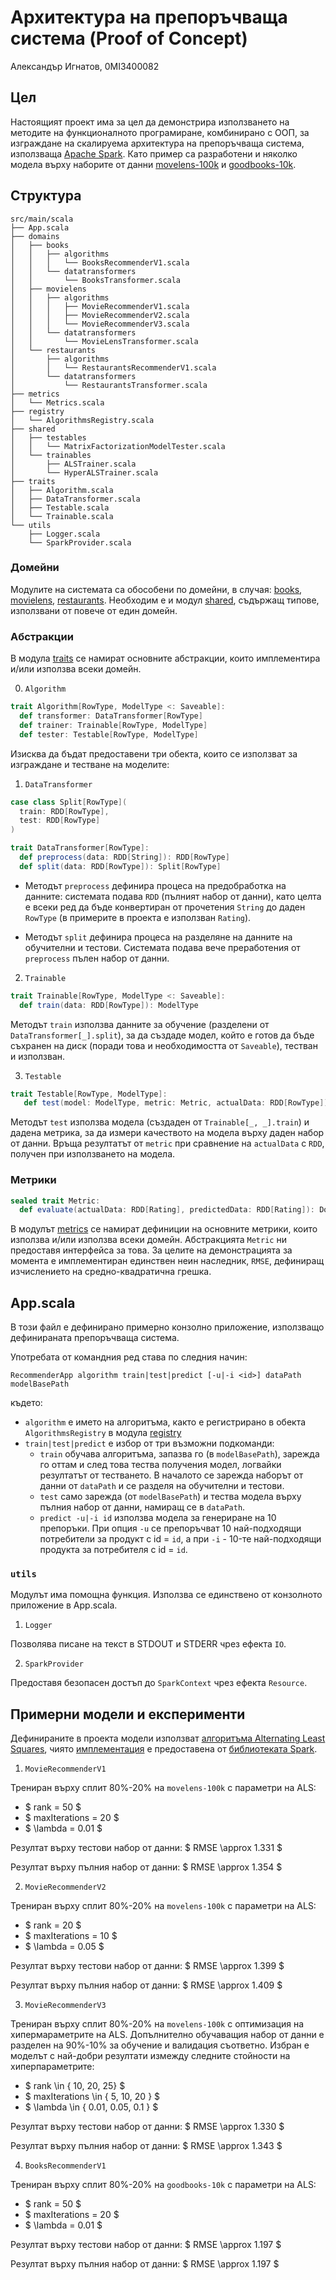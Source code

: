 # Архитектура на препоръчваща система (Proof of Concept)
Александър Игнатов, 0MI3400082

## Цел
Настоящият проект има за цел да демонстрира използването на методите на функционалното програмиране, комбинирано с ООП, за изграждане на скалируема архитектура на препоръчваща система, използваща [Apache Spark](https://spark.apache.org/docs/latest/). Като пример са разработени и няколко модела върху наборите от данни [movelens-100k](https://grouplens.org/datasets/movielens/) и [goodbooks-10k](https://www.kaggle.com/datasets/zygmunt/goodbooks-10k?select=ratings.csv).

## Структура

```
src/main/scala
├── App.scala
├── domains
│   ├── books
│   │   ├── algorithms
│   │   │   └── BooksRecommenderV1.scala
│   │   └── datatransformers
│   │       └── BooksTransformer.scala
│   ├── movielens
│   │   ├── algorithms
│   │   │   ├── MovieRecommenderV1.scala
│   │   │   ├── MovieRecommenderV2.scala
│   │   │   └── MovieRecommenderV3.scala
│   │   └── datatransformers
│   │       └── MovieLensTransformer.scala
│   └── restaurants
│       ├── algorithms
│       │   └── RestaurantsRecommenderV1.scala
│       └── datatransformers
│           └── RestaurantsTransformer.scala
├── metrics
│   └── Metrics.scala
├── registry
│   └── AlgorithmsRegistry.scala
├── shared
│   ├── testables
│   │   └── MatrixFactorizationModelTester.scala
│   └── trainables
│       ├── ALSTrainer.scala
│       └── HyperALSTrainer.scala
├── traits
│   ├── Algorithm.scala
│   ├── DataTransformer.scala
│   ├── Testable.scala
│   └── Trainable.scala
└── utils
    ├── Logger.scala
    └── SparkProvider.scala
```

### Домейни

Модулите на системата са обособени по домейни, в случая: [books](src/main/scala/domains/books), [movielens](src/main/scala/domains/movielens), [restaurants](src/main/scala/domains/restaurants). Необходим е и модул [shared](src/main/scala/shared), съдържащ типове, използвани от повече от един домейн.

### Абстракции

В модула [traits](src/main/scala/traits) се намират основните абстракции, които имплементира и/или използва всеки домейн.

0. `Algorithm`

```scala
trait Algorithm[RowType, ModelType <: Saveable]:
  def transformer: DataTransformer[RowType]
  def trainer: Trainable[RowType, ModelType]
  def tester: Testable[RowType, ModelType]
```

Изисква да бъдат предоставени три обекта, които се използват за изграждане и тестване на моделите:

1. `DataTransformer`

```scala
case class Split[RowType](
  train: RDD[RowType],
  test: RDD[RowType]
)

trait DataTransformer[RowType]:
  def preprocess(data: RDD[String]): RDD[RowType]
  def split(data: RDD[RowType]): Split[RowType]
```

*  Методът `preprocess` дефинира процеса на предобработка на данните: системата подава `RDD` (пълният набор от данни), като целта е всеки ред да бъде конвертиран от прочетения `String` до даден `RowType` (в примерите в проекта е използван `Rating`).

* Методът `split` дефинира процеса на разделяне на данните на обучителни и тестови. Системата подава вече преработения от `preprocess` пълен набор от данни.

2. `Trainable`

```scala
trait Trainable[RowType, ModelType <: Saveable]:
  def train(data: RDD[RowType]): ModelType
```

Методът `train` използва данните за обучение (разделени от `DataTransformer[_].split`), за да създаде модел, който е готов да бъде съхранен на диск (поради това и необходимостта от `Saveable`), тестван и използван.

3. `Testable`

```scala
trait Testable[RowType, ModelType]:
   def test(model: ModelType, metric: Metric, actualData: RDD[RowType]): Double
```

Методът `test` използва модела (създаден от `Trainable[_, _].train`) и дадена метрика, за да измери качеството на модела върху даден набор от данни. Връща резултатът от `metric` при сравнение на `actualData` с `RDD`, получен при използването на модела.

### Метрики

```scala
sealed trait Metric:
  def evaluate(actualData: RDD[Rating], predictedData: RDD[Rating]): Double
```

В модулът [metrics](src/main/scala/metrics) се намират дефиниции на основните метрики, които използва и/или използва всеки домейн. Абстракцията `Metric` ни предоставя интерфейса за това. За целите на демонстрацията за момента е имплементиран единствен неин наследник, `RMSE`, дефиниращ изчислението на средно-квадратична грешка.

## App.scala

В този файл е дефинирано примерно конзолно приложение, използващо дефинираната препоръчваща система.

Употребата от командния ред става по следния начин:

```
RecommenderApp algorithm train|test|predict [-u|-i <id>] dataPath modelBasePath
```
където:

* `algorithm` е името на алгоритъма, както е регистрирано в обекта `AlgorithmsRegistry` в модула  [registry](src/main/scala/registry)
* `train|test|predict` е избор от три възможни подкоманди:
  * `train` обучава алгоритъма, запазва го (в `modelBasePath`), зарежда го оттам и след това тества получения модел, логвайки резултатът от тестването. В началото се зарежда наборът от данни от `dataPath` и се разделя на обучителни и тестови.
  * `test` само зарежда (от `modelBasePath`) и тества модела върху пълния набор от данни, намиращ се в `dataPath`.
  * `predict -u|-i id` използва модела за генериране на 10 препоръки. При опция `-u` се препоръчват 10 най-подходящи потребители за продукт с id = `id`, а при `-i` - 10-те най-подходящи продукта за потребителя с id = `id`.


### `utils`

Модулът има помощна функция. Използва се единствено от конзолното приложение в App.scala.

1. `Logger`

Позволява писане на текст в STDOUT и STDERR чрез ефекта `IO`.

2. `SparkProvider`

Предоставя безопасен достъп до `SparkContext` чрез ефекта `Resource`.

## Примерни модели и експерименти

Дефинираните в проекта модели използват [алгоритъма Alternating Least Squares](https://dl.acm.org/doi/10.1109/MC.2009.263), чиято [имплементация](https://spark.apache.org/docs/latest/api/scala/org/apache/spark/mllib/recommendation/ALS.html) е предоставена от [библиотеката Spark](https://spark.apache.org/docs/latest/mllib-collaborative-filtering.html#collaborative-filtering).

1. `MovieRecommenderV1`

Трениран върху сплит 80%-20% на `movelens-100k` с параметри на ALS:
  * $ rank = 50 $
  * $ maxIterations = 20 $
  * $ \lambda = 0.01 $

Резултат върху тестови набор от данни: $ RMSE \approx 1.331 $

Резултат върху пълния набор от данни: $ RMSE \approx 1.354 $

2. `MovieRecommenderV2`

Трениран върху сплит 80%-20% на `movelens-100k` с параметри на ALS:
  * $ rank = 20 $
  * $ maxIterations = 10 $
  * $ \lambda = 0.05 $

Резултат върху тестови набор от данни: $ RMSE \approx 1.399 $

Резултат върху пълния набор от данни: $ RMSE \approx 1.409 $

3. `MovieRecommenderV3`

Трениран върху сплит 80%-20% на `movelens-100k` с оптимизация на хипермараметрите на ALS. Допълнително обучаващия набор от данни е разделен на 90%-10% за обучение и валидация съответно. Избран е моделът с най-добри резултати измежду следните стойности на хиперпараметрите:
  * $ rank \in \{ 10, 20, 25\} $
  * $ maxIterations \in \{ 5, 10, 20 \} $
  * $ \lambda \in \{ 0.01, 0.05, 0.1 \} $

Резултат върху тестови набор от данни: $ RMSE \approx 1.330 $

Резултат върху пълния набор от данни: $ RMSE \approx 1.343 $

4. `BooksRecommenderV1`

Трениран върху сплит 80%-20% на `goodbooks-10k` с параметри на ALS:
  * $ rank = 50 $
  * $ maxIterations = 20 $
  * $ \lambda = 0.01 $

Резултат върху тестови набор от данни: $ RMSE \approx 1.197 $

Резултат върху пълния набор от данни: $ RMSE \approx 1.197 $


